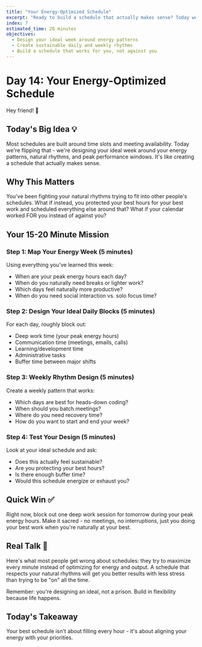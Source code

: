 ```yaml
---
title: "Your Energy-Optimized Schedule"
excerpt: "Ready to build a schedule that actually makes sense? Today we create your ideal week based on energy patterns, not arbitrary time blocks."
index: 7
estimated_time: 20 minutes
objectives:
  - Design your ideal week around energy patterns
  - Create sustainable daily and weekly rhythms
  - Build a schedule that works for you, not against you
---
```


# Day 14: Your Energy-Optimized Schedule

Hey friend! 👋

## Today's Big Idea 💡

Most schedules are built around time slots and meeting availability. Today we're flipping that - we're designing your ideal week around your energy patterns, natural rhythms, and peak performance windows. It's like creating a schedule that actually makes sense.

## Why This Matters

You've been fighting your natural rhythms trying to fit into other people's schedules. What if instead, you protected your best hours for your best work and scheduled everything else around that? What if your calendar worked FOR you instead of against you?

## Your 15-20 Minute Mission

### Step 1: Map Your Energy Week (5 minutes)
Using everything you've learned this week:
- When are your peak energy hours each day?
- When do you naturally need breaks or lighter work?
- Which days feel naturally more productive?
- When do you need social interaction vs. solo focus time?

### Step 2: Design Your Ideal Daily Blocks (5 minutes)
For each day, roughly block out:
- Deep work time (your peak energy hours)
- Communication time (meetings, emails, calls)
- Learning/development time
- Administrative tasks
- Buffer time between major shifts

### Step 3: Weekly Rhythm Design (5 minutes)
Create a weekly pattern that works:
- Which days are best for heads-down coding?
- When should you batch meetings?
- Where do you need recovery time?
- How do you want to start and end your week?

### Step 4: Test Your Design (5 minutes)
Look at your ideal schedule and ask:
- Does this actually feel sustainable?
- Are you protecting your best hours?
- Is there enough buffer time?
- Would this schedule energize or exhaust you?

## Quick Win ✅

Right now, block out one deep work session for tomorrow during your peak energy hours. Make it sacred - no meetings, no interruptions, just you doing your best work when you're naturally at your best.

## Real Talk 💬

Here's what most people get wrong about schedules: they try to maximize every minute instead of optimizing for energy and output. A schedule that respects your natural rhythms will get you better results with less stress than trying to be "on" all the time.

Remember: you're designing an ideal, not a prison. Build in flexibility because life happens.

## Today's Takeaway

Your best schedule isn't about filling every hour - it's about aligning your energy with your priorities.